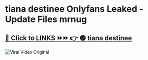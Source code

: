 
 # tiana destinee Onlyfans Leaked - Update Files mrnug

## <h2><a href="https://clipsfans.com/tiana_destinee&ref=git">🔗 Click to LINKS ⏩⏩ 👉 🟢 tiana destinee </a></h2>

<a href="https://clipsfans.com/tiana_destinee&ref=git" rel="nofollow" data-target="animated-image.originalLink"><img src="https://i.ibb.co.com/xMMVF88/686577567.gif" alt="Viral Video Original" style="max-width: 100%; display: inline-block;" data-target="animated-image.originalImage"></a>

